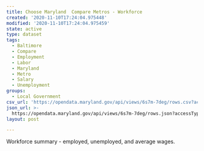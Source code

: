 ```yaml
---
title: Choose Maryland  Compare Metros - Workforce
created: '2020-11-10T17:24:04.975448'
modified: '2020-11-10T17:24:04.975459'
state: active
type: dataset
tags:
  - Baltimore
  - Compare
  - Employment
  - Labor
  - Maryland
  - Metro
  - Salary
  - Unemployment
groups:
  - Local Government
csv_url: 'https://opendata.maryland.gov/api/views/6s7m-7deg/rows.csv?accessType=DOWNLOAD'
json_url: >-
  https://opendata.maryland.gov/api/views/6s7m-7deg/rows.json?accessType=DOWNLOAD
layout: post

---
```

Workforce summary - employed, unemployed, and average wages.
